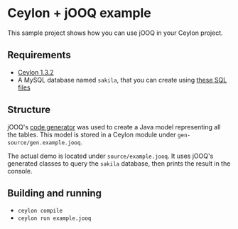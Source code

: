 # Ceylon + jOOQ example

This sample project shows how you can use jOOQ in your Ceylon project.

## Requirements

- [Ceylon 1.3.2](https://ceylon-lang.org/download/)
- A MySQL database named `sakila`, that you can create using [these SQL files](http://downloads.mysql.com/docs/sakila-db.zip)

## Structure

jOOQ's [code generator](https://www.jooq.org/doc/3.9/manual/code-generation/codegen-configuration/) was
used to create a Java model representing all the tables. This model is stored in
a Ceylon module under `gen-source/gen.example.jooq`.

The actual demo is located under `source/example.jooq`. It uses jOOQ's generated classes
to query the `sakila` database, then prints the result in the console.

## Building and running

* `ceylon compile`
* `ceylon run example.jooq`